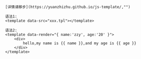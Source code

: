 	[详情请移步](https://yuanzhizhu.github.io/js-template/,"")

	语法1:  
	<template data-src="xxx.tpl"></template>

	语法2:  
	<template data-render="{ name:'zzy', age:'20' }">
		<div>
			hello,my name is {{ name }},and my age is {{ age }}
		</div>
	</template>
